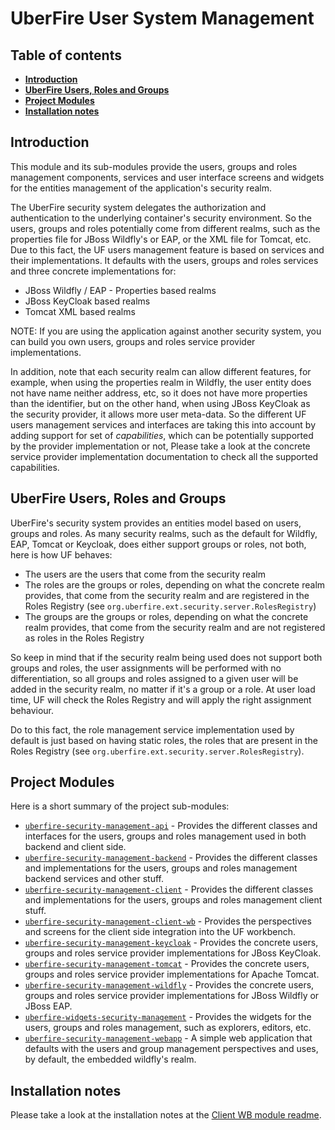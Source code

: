 UberFire User System Management
===============================

Table of contents
------------------

* **[Introduction](#introduction)**
* **[UberFire Users, Roles and Groups](#uberFire-users,-roles-and-groups)**
* **[Project Modules](#project-modules)**
* **[Installation notes](#installation-notes)**

Introduction
------------

This module and its sub-modules provide the users, groups and roles management components, services and  user interface screens and widgets for the entities management of the application's security realm.                

The UberFire security system delegates the authorization and authentication to the underlying container's security environment. 
So the users, groups and roles potentially come from different realms, such as the properties file for JBoss Wildfly's or EAP, or the XML file for Tomcat, etc. 
Due to this fact, the UF users management feature is based on services and their implementations. It defaults with the users, groups and roles services and three concrete implementations for:         
* JBoss Wildfly / EAP - Properties based realms              
* JBoss KeyCloak based realms           
* Tomcat XML based realms            

NOTE: If you are using the application against another security system, you can build you own users, groups and roles service provider implementations.               

In addition, note that each security realm can allow different features, for example, 
when using the properties realm in Wildfly, the user entity does not have name neither address, etc, 
so it does not have more properties than the identifier, but on the other hand, when using JBoss KeyCloak as the security provider, 
it allows more user meta-data. So the different UF users management services and interfaces are taking this into account by adding support for set of <i>capabilities</i>, 
which can be potentially supported by the provider implementation or not,  Please take a look at the concrete service provider implementation documentation to check all the supported capabilities.                   


UberFire Users, Roles and Groups
--------------------------------

UberFire's security system provides an entities model based on users, groups and roles. As many security realms, such as the default for Wildfly, EAP, Tomcat or Keycloak, does either support groups or roles, not both, here is how UF behaves:                    

* The users are the users that come from the security realm                 
* The roles are the groups or roles, depending on what the concrete realm provides, that come from the security realm and are registered in the Roles Registry (see `org.uberfire.ext.security.server.RolesRegistry`)               
* The groups are the groups or roles, depending on what the concrete realm provides, that come from the security realm and are not registered as roles in the Roles Registry                   

So keep in mind that if the security realm being used does not support both groups and roles, 
the user assignments will be performed with no differentiation, so all groups and roles assigned to a given user will be added in the security realm, 
no matter if it's a group or a role. At user load time, UF will check the Roles Registry and will apply the right assignment behaviour.             

Do to this fact, the role management service implementation used by default is just based on having static roles, the roles that are present in the Roles Registry (see `org.uberfire.ext.security.server.RolesRegistry`).                     

Project Modules
---------------

Here is a short summary of the project sub-modules:                  

* [`uberfire-security-management-api`](./uberfire-security-management-api/) - Provides the different classes and interfaces for the users, groups and roles management used in both backend and client side.                         
* [`uberfire-security-management-backend`](./uberfire-security-management-backend/) - Provides the different classes and implementations for the users, groups and roles management backend services and other stuff.                         
* [`uberfire-security-management-client`](./uberfire-security-management-client/) - Provides the different classes and implementations for the users, groups and roles management client stuff.                         
* [`uberfire-security-management-client-wb`](./uberfire-security-management-client-wb/README.md) - Provides the perspectives and screens for the client side integration into the UF workbench.                         
* [`uberfire-security-management-keycloak`](./uberfire-security-management-keycloak/README.md) - Provides the concrete users, groups and roles service provider implementations for JBoss KeyCloak.                          
* [`uberfire-security-management-tomcat`](./uberfire-security-management-tomcat/README.md) - Provides the concrete users, groups and roles service provider implementations for Apache Tomcat.                          
* [`uberfire-security-management-wildfly`](./uberfire-security-management-wildfly/README.md) - Provides the concrete users, groups and roles service provider implementations for JBoss Wildfly or JBoss EAP.                          
* [`uberfire-widgets-security-management`](./uberfire-widgets-security-management/README.md) - Provides the widgets for the users, groups and roles management, such as explorers, editors, etc.                         
* [`uberfire-security-management-webapp`](./uberfire-security-management-webapp/README.md) - A simple web application that defaults with the users and group management perspectives and uses, by default, the embedded wildfly's realm.                         

Installation notes
------------------

Please take a look at the installation notes at the [Client WB module readme](./uberfire-security-management-client-wb/README.md).               

